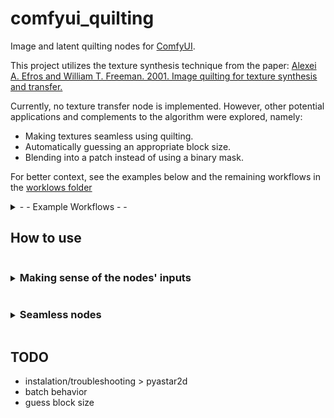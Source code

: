 # comfyui_quilting

Image and latent quilting nodes for [ComfyUI](https://github.com/comfyanonymous/ComfyUI).

This project utilizes the texture synthesis technique from the paper: [Alexei A. Efros and William T. Freeman. 2001. Image quilting for texture synthesis and transfer.](https://doi.org/10.1145/383259.383296)

Currently, no texture transfer node is implemented. However, other potential applications and complements to the algorithm were explored, namely:

* Making textures seamless using quilting.
* Automatically guessing an appropriate block size.
* Blending into a patch instead of using a binary mask.

For better context, see the examples below and the remaining workflows in the [worklows folder](workflows/)

<details>
<summary> - - Example Workflows - -  </summary>

### Image quilting example workflow
![image quilting workflow](workflows/image_quilting.png)


### Vertically seamless texture example workflow
![latent quilting workflow](workflows/seamless%20image%20SB%20plus%20seamless%20sampling.png)
</details>


## How to use

<details>
<summary><h3  style="display:inline-block"> Making sense of the nodes' inputs </h3></summary>

_________________________
###  block_size

**The size of the blocks is given in pixels for images; for latent images, use the number of pixels divided by 8 instead.**

Block size impacts both the synthesis time and the seamlessness of the generated texture.

Larger blocks can speed up the generation process because fewer blocks are required to cover the same area, and the patch search area is reduced. However, achieving seamless generation involves careful consideration of block size.

If the block size is too small, it may struggle to adequately cover different patterns, leading to issues with texture continuity. Conversely, if the block size is too large, there may not be enough addressable area to properly cover an entire pattern or its variations, potentially resulting in noticeable seams or repetitions.

**To address this challenge, all image nodes allow for the block size to be defined automatically by setting block_size to values within the range of [-1, 2]. The meanings of these values are as follows:**

* -1: Uses the same logic as the **Guess Nice Block Size** node with the option **simple_and_fast** enabled, which uses a quick estimation.
* 0: Similar to the previous option, but **simple_and_fast** is disabled. 
* 1: Sets block size to 1/3 of the texture shortest edge length. A likely decent block size without needing to readjust the value when changing texture and not prone to algorithmic swings. 
* 2: Sets block size to 3/4 of the texture shortest edge length. If you need a quick generation or handle a considerably large portion of the texture when running a seamless node but don't want to set the block size manually.  

When a batch of images is provided, a separate block size guess is computed for each image individually.

Note that the guessed block sizes are recalculated each time and are not stored for future executions. If caching is important, you can use the **Guess Nice Block Size** node instead. However, be aware that this node will not calculate individual block sizes for each image in a batch; it will only inspect the first image.

_________________________
### overlap


Given as a percentage, indicates the portion of the block that overlaps with the next block when stitching.

_________________________
### tolerance

When stitching, tolerance defines the margin of acceptable patches.

- Lower tolerance: Selects sets of patches that better fit their neighborhood but may result in too much repetition.
- Higher tolerance: Avoids repetition but may generate some not-so-seamless transitions between patches.

A tolerance of 1 allows for the selection of patches with an error value up to twice the minimum error, where the minimum error is defined as the error of the most seamless patch. The selection among these patches is random.

_________________________
### parallelization_lvl (Parallelization Level)
Controls the level of parallel processing during the generation.

* 0: Runs the algorithm sequentially (no parallelization).

* 1: Segments the generation into 4 quadrants, which are generated in parallel.

* 2 or more: Generally not recommended for most use cases as it can be slower than using a lower parallelization level. Consider this setting for larger generations and patches, and also account for the available CPU cores.

    When using a parallelization level of 2 or more:

    * Each quadrant's process will use a number of subprocesses equal to the parallelization level to generate that quadrant. 
    * The generation is done via cascading rows, where a row can only be generated to the same extent as the previous row. Consequently, a process may stay idle waiting for the previous row generation to advance. 

<details>
<summary> - - Parallel generation diagram - - </summary>

![parallel_generation_visualization](./documentation/quilting_parallel.jpg)

</details> <br>

**Changing the parallelization level will affect the output!**

The sides where the overlap occurs differ for each quadrant, 
so it is not possible to reproduce the same result as the sequential algorithm. Higher levels of parallelization do not suffer from this problem conceptually, 
however the current implementation won't generate the same output.

_________________________
### version

The version parameter affects only patch search and selection. For better performance, it is recommended to use a version above zero. The behaviors for each version are as follows:

* 0: Uses the original jena2020 implementation with numpy, calculating the mean of squared differences for each overlapping section and summing these results. This option provides the same results as version 1.0.0.

* 1: Similar to version 0 but utilizes OpenCV's matchTemplate with the TM_SQDIFF option, improving performance.

* 2: Builds on version 1 by using the maximum error of all overlapping sections to minimize worst-case edges. For image nodes, the CIELAB color space is used instead of RGB.

* 3: Employs matchTemplate with the TM_CCOEFF_NORMED option. The final error is 1 minus the minimum value from all overlapping sections, also minimizing worst-case edges.

_________________________
### blend_into_patch

If enabled, the transition between an existing texture and a patch is made gradual.

This is done using a combination of three masks:

* Blurred Min-Cut Mask: similar to the original minimum cut mask but slightly blurred to avoid a harsh transition. The blurring is minimal to prevent the transition from extending to the margins, keeping block edges unnoticeable.

* Distance Transform Mask: this mask scales the transition area based on the size of patches in the minimum cut mask. Larger patches have longer transition areas, ensuring a smoother blend.

* Edge-Enhanced Mask: to prevent low values at the corners, which can make the patch noticeable, this mask combines the first two masks. It prioritizes the first mask near the patch edges to keep the corners unnoticeable.


</details>

<details>
<summary><h3  style="display:inline-block"> Seamless nodes </h3></summary>

_________________________
### Additional Inputs

Seamless nodes have the following additional inputs:

* **lookup**: the texture from which the patches are obtained; if no lookup is provided, the src is used instead.
* **ori**: the orientation in which to make the texture seamless: `H` for horizontally; `V` for vertically; `H & V` for both.

_________________________
### Make Seamless SP vs MP

Make Seamless Nodes come in two types: Single Patch (SP) and Multi Patch (MP).

Single Patch (SP):
* Faster than MP if no lookup texture is generated, albeit rarely with acceptable results.
* May give a more cohesive result in specific cases (e.g., vertically patching a journal without breaking words).

Multi Patch (MP):
* More likely to produce good results without a lookup texture compared to SP.
* Handles intricate textures better due to its more granular approach.
* Allows adjusting pattern variation through the tolerance setting, similar to quilting nodes.

<details>
<summary> - - Image of SP and MP, respectively - - </summary>

![single_and_multi_patch_visualization](documentation/single_and_multi_patch_vis.jpg)
</details> <br>

Both SP and MP make textures seamless by patching vertically first, then horizontally. The horizontal seam resulting from the second operation is patched with two square patches.

<details>
<summary> - - Image of the horizontal seam patching - - </summary>

![patching_the_seam_for_seamless_result](documentation/h_seam.jpg)
</details> <br>

</details>

## TODO

* instalation/troubleshooting  >  pyastar2d 
* batch behavior
* guess block size